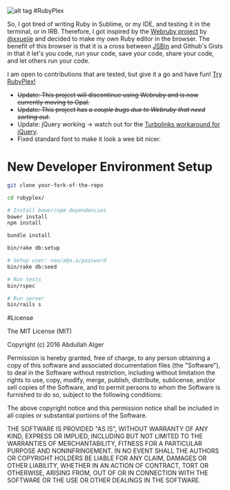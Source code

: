 ![alt tag](https://raw.githubusercontent.com/AbdullahAlger/rubyplex/master/app/assets/images/rubyplex.jpg)
#RubyPlex

So, I got tired of writing Ruby in Sublime, or my IDE, and testing it in the terminal, or in IRB. Therefore, I got inspired by the [Webruby project](https://github.com/xxuejie/mruby-web-irb) by [@xxuejie](https://github.com/xxuejie) and decided to make my own Ruby editor in the browser. The benefit of this browser is that it is a cross between [JSBin](http://jsbin.com) and Github's Gists in that it let's you code, run your code, save your code, share your code, and let others run your code. 

I am open to contributions that are tested, but give it a go and have fun! [Try RubyPlex!](http://rubyplex.com)

- ~~Update: This project will discontinue using Webruby and is now currently moving to Opal.~~
- ~~Update: This project has a *couple bugs due to Webruby that need sorting out*.~~
- Update: jQuery working -> watch out for the [Turbolinks workaround for jQuery](http://stackoverflow.com/questions/18770517/rails-4-how-to-use-document-ready-with-turbo-links).
- Fixed standard font to make it look a wee bit nicer.

# New Developer Environment Setup

```bash
git clone your-fork-of-the-repo

cd rubyplex/

# Install bower/npm dependencies
bower install
npm install

bundle install

bin/rake db:setup

# Setup user: neo/a@a.a/password
bin/rake db:seed

# Run tests
bin/rspec

# Run server
bin/rails s
```

#License

The MIT License (MIT)

Copyright (c) 2016 Abdullah Alger

Permission is hereby granted, free of charge, to any person obtaining a copy
of this software and associated documentation files (the "Software"), to deal
in the Software without restriction, including without limitation the rights
to use, copy, modify, merge, publish, distribute, sublicense, and/or sell
copies of the Software, and to permit persons to whom the Software is
furnished to do so, subject to the following conditions:

The above copyright notice and this permission notice shall be included in
all copies or substantial portions of the Software.

THE SOFTWARE IS PROVIDED "AS IS", WITHOUT WARRANTY OF ANY KIND, EXPRESS OR
IMPLIED, INCLUDING BUT NOT LIMITED TO THE WARRANTIES OF MERCHANTABILITY,
FITNESS FOR A PARTICULAR PURPOSE AND NONINFRINGEMENT. IN NO EVENT SHALL THE
AUTHORS OR COPYRIGHT HOLDERS BE LIABLE FOR ANY CLAIM, DAMAGES OR OTHER
LIABILITY, WHETHER IN AN ACTION OF CONTRACT, TORT OR OTHERWISE, ARISING FROM,
OUT OF OR IN CONNECTION WITH THE SOFTWARE OR THE USE OR OTHER DEALINGS IN
THE SOFTWARE.
